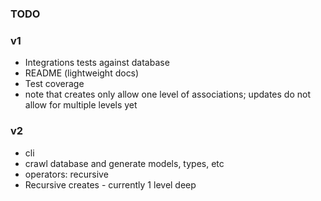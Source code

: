 ### TODO

### v1

- Integrations tests against database
- README (lightweight docs)
- Test coverage
- note that creates only allow one level of associations; updates do not allow for multiple levels yet

### v2

- cli
- crawl database and generate models, types, etc
- operators: recursive
- Recursive creates - currently 1 level deep

